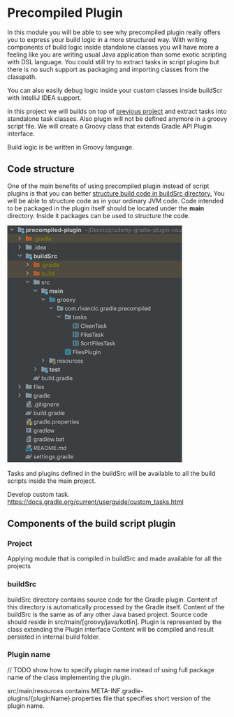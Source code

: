 # Precompiled Plugin

In this module you will be able to see why precompiled plugin really offers you to express your build logic in a
more structured way. With writing components of build logic inside standalone classes you will have more a feeling like you are writing
usual Java application than some exotic scripting with DSL language. You could still try to extract tasks in script plugins
but there is no such support as packaging and importing classes from the classpath.

You can also easily debug logic inside your custom classes inside buildScr with IntelliJ IDEA support.

In this project we will builds on top of [previous project](../precompiled-script-plugin) and extract tasks into standalone task classes. Also plugin will not be defined anymore in a groovy script file.
We will create a Groovy class that extends Gradle API Plugin interface.

Build logic is be written in Groovy language.

## Code structure

One of the main benefits of using precompiled plugin instead of script plugins is that you can better [structure build code in buildSrc directory.](https://docs.gradle.org/current/userguide/organizing_gradle_projects.html#sec:build_sources)
You will be able to structure code as in your ordinary JVM code. Code intended to be packaged in the plugin itself should be located under the **main** directory. Inside it packages can be used to structure the code.

<p width="100%">
  <img src="readme-content/gradle-precompiled-plugin.png" alt="Gradle precompiled plugin" width="400">
</p>

Tasks and plugins defined in the buildSrc will be available to all the build scripts inside the main project.

Develop custom task.
https://docs.gradle.org/current/userguide/custom_tasks.html

## Components of the build script plugin

### Project

Applying module that is compiled in buildSrc and made available for all the projects

### buildSrc

buildSrc directory contains source code for the Gradle plugin. Content of this directory is automatically processed by 
the Gradle itself. Content of the buildSrc is the same as of any other Java based project.
Source code should reside in src/main/[groovy/java/kotlin].
Plugin is represented by the class extending the Plugin interface
Content will be compiled and result persisted in internal build folder.

### Plugin name

// TODO show how to specify plugin name instead of using full package name of the class implementing the plugin.

src/main/resources contains META-INF.gradle-plugins/{pluginName}.properties file that specifies short version of the plugin name.
  